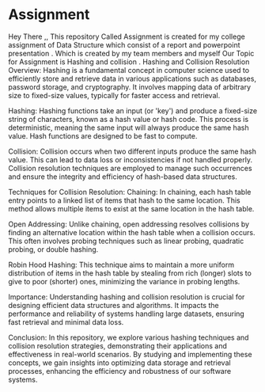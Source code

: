 # Assignment
Hey There ,, This repository Called Assignment is created for my college assignment of Data Structure which consist of a report and powerpoint presentation . Which is created by my team members and myself
Our Topic for Assignment is Hashing and collision .
Hashing and Collision Resolution
Overview:
Hashing is a fundamental concept in computer science used to efficiently store and retrieve data in various applications such as databases, password storage, and cryptography. It involves mapping data of arbitrary size to fixed-size values, typically for faster access and retrieval.

Hashing:
Hashing functions take an input (or 'key') and produce a fixed-size string of characters, known as a hash value or hash code. This process is deterministic, meaning the same input will always produce the same hash value. Hash functions are designed to be fast to compute.

Collision:
Collision occurs when two different inputs produce the same hash value. This can lead to data loss or inconsistencies if not handled properly. Collision resolution techniques are employed to manage such occurrences and ensure the integrity and efficiency of hash-based data structures.

Techniques for Collision Resolution:
Chaining: In chaining, each hash table entry points to a linked list of items that hash to the same location. This method allows multiple items to exist at the same location in the hash table.

Open Addressing: Unlike chaining, open addressing resolves collisions by finding an alternative location within the hash table when a collision occurs. This often involves probing techniques such as linear probing, quadratic probing, or double hashing.

Robin Hood Hashing: This technique aims to maintain a more uniform distribution of items in the hash table by stealing from rich (longer) slots to give to poor (shorter) ones, minimizing the variance in probing lengths.

Importance:
Understanding hashing and collision resolution is crucial for designing efficient data structures and algorithms. It impacts the performance and reliability of systems handling large datasets, ensuring fast retrieval and minimal data loss.

Conclusion:
In this repository, we explore various hashing techniques and collision resolution strategies, demonstrating their applications and effectiveness in real-world scenarios. By studying and implementing these concepts, we gain insights into optimizing data storage and retrieval processes, enhancing the efficiency and robustness of our software systems.

